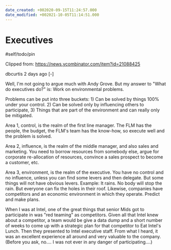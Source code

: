 ```yaml
---
date_created: +002020-09-15T11:24:57.000
date_modified: +002021-10-05T11:14:51.000
---
```


# Executives

#self/todo/pin

Clipped from: https://news.ycombinator.com/item?id=21088425

dbcurtis 2 days ago [-]



Well, I'm not going to argue much with Andy Grove. But my answer to "What do executives do?" is: Work on environmental problems.

Problems can be put into three buckets: 1) Can be solved by things 100% under your control. 2) Can be solved only by influencing others to participate, 3) Things that are part of the environment and can really only be mitigated.

Area 1, control, is the realm of the first line manager. The FLM has the people, the budget, the FLM's team has the know-how, so execute well and the problem is solved.

Area 2, influence, is the realm of the middle manager, and also sales and marketing. You need to borrow resources from somebody else, argue for corporate re-allocation of resources, convince a sales prospect to become a customer, etc.

Area 3, environment, is the realm of the executive. You have no control and no influence, unless you can find some levers and then delegate. But some things will not have obvious levers. Example: It rains. No body will stop the rain. But everyone can fix the holes in their roof. Likewise, companies have competitors and an economic environment in which they operate. Predict and make plans.

When I was at Intel, one of the great things that senior Mids got to participate in was "red teaming" as competitors. Given all that Intel knew about a competitor, a team would be give a data dump and a short number of weeks to come up with a strategic plan for that competitor to Eat Intel's Lunch. Then they presented to Intel executive staff. From what I heard, it was an excellent experience all around and very valuable to the company. (Before you ask, no.... I was not ever in any danger of participating....)

